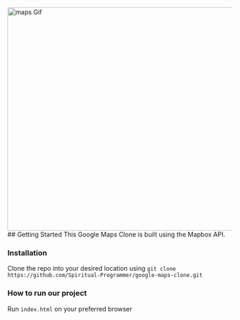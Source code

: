 <img src="https://spiritual-programmer.github.io/images/maps.PNG" width="1000" height="500" alt="maps Gif">
## Getting Started
This Google Maps Clone is built using the Mapbox API.

### Installation

Clone the repo into your desired location using `git clone https://github.com/Spiritual-Programmer/google-maps-clone.git`

### How to run our project

Run `index.html` on your preferred browser
